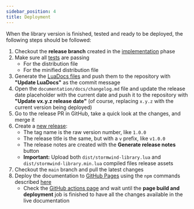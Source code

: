 ```yaml
---
sidebar_position: 4
title: Deployment
---
```


When the library version is finished, tested and ready to be deployed, the 
following steps should be followed:

1. Checkout the **release branch** created in the
[implementation](implementation) phase
1. Make sure all [tests](../testing/unit-suite) are passing
   * For the distribution file
   * For the minified distribution file
1. Generate the [LuaDocs files](../library-structure/luadocs) and push them 
to the repository with **"Update LuaDocs"** as the commit message
1. Open the `documentation/docs/changelog.md` file and update the release
date placeholder with the current date and push it to the repository with
**"Update vx.y.z release date"** (of course, replacing `x.y.z` with the
current version being deployed)
1. Go to the release PR in GitHub, take a quick look at the changes, and
merge it
1. Create a [new release](https://github.com/adrianocastro189/stormwind-library/releases/new):
   * The tag name is the raw version number, like `1.0.0` 
   * The release title is the same, but with a `v` prefix, like `v1.0.0`
   * The release notes are created with the **Generate release notes** 
     button
   * **Important:** Upload both `dist/stormwind-library.lua` and
     `dist/stormwind-library.min.lua` compiled files release assets
1. Checkout the `main` branch and pull the latest changes
1. Deploy the documentation to
[GitHub Pages](https://www.stormwindlibrary.com) using the `npm` commands
described [here](../library-structure/docs)
   * Check the [GitHub actions page](https://github.com/adrianocastro189/stormwind-library/actions)
   and wait until the **page build and deployment** job is finished to have
   all the changes available in the live documentation